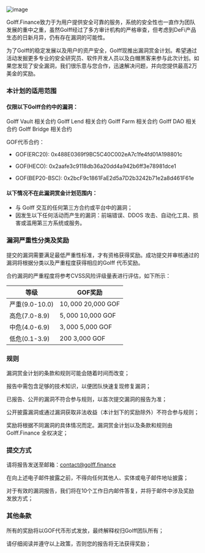 ![image](http://docs.golff.com/blog/page/33.png)

Golff.Finance致力于为用户提供安全可靠的服务，系统的安全性也一直作为团队发展的重中之重，虽然Golff经过了多方审计机构的严格审查，但考虑到DeFi产品生态的日新月异，仍有存在漏洞的可能性。



为了Golff的稳定发展以及用户的资产安全，Golff现推出漏洞赏金计划。希望通过活动发掘更多专业的安全研究员、软件开发人员以及白帽黑客来参与此次计划。如果您发现了安全漏洞，我们很乐意与您合作，迅速解决问题，并向您提供最高2万美金的奖励。



### 本计划的适用范围

#### 仅限以下Golff合约中的漏洞：

Golff Vault 相关合约
Golff Lend 相关合约
Golff Farm 相关合约
Golff DAO 相关合约
Golff Bridge 相关合约

GOF代币合约：

- GOF(ERC20): 0x488E0369f9BC5C40C002eA7c1fe4fd01A198801c
- GOF(HECO): 0x2aafe3c9118db36a20dd4a942b6ff3e78981dce1

- GOF(BEP20-BSC): 0x2bcF9c1861FaE2d5a7D2b3242b71e2a8d461F61e



#### 以下情况不在此漏洞赏金计划范围内：

- 与 Golff 交互的任何第三方合约或平台中的漏洞；
- 因发生以下任何活动而产生的漏洞：前端错误、DDOS 攻击、自动化工具、损害或滥用第三方系统或服务。



### 漏洞严重性分类及奖励

提交的漏洞需要满足最低严重性标准，才有资格获得奖励。成功提交并审核通过的漏洞将根据分类以及严重程度获得相应的Golff 代币奖励。



合约漏洞的严重程度将参考CVSS风险评级量表进行评估，如下所示：

| 等级           | GOF奖励             |
| -------------- | ------------------- |
| 严重(9.0-10.0) | $10,000~$20,000 GOF |
| 高危(7.0-8.9)  | $5,000~$10,000 GOF  |
| 中危(4.0-6.9)  | $3,000~$5,000 GOF   |
| 低危(0.1-3.9)  | $200~$3,000 GOF     |



### 规则

漏洞赏金计划的条款和规则可能会随着时间而改变；

报告中需包含足够的技术知识，以便团队快速复现修复漏洞；

已报告、公开的漏洞不符合参与规则，以首次提交漏洞的报告为准；

公开披露漏洞或通过漏洞获取非法收益（本计划下的奖励除外）不符合参与规则；

奖励将根据不同漏洞的具体情况而定。漏洞赏金计划以及条款和规则由 Golff.Finance 全权决定；



### 提交方式

请将报告发送至邮箱：contact@golff.finance 

在向上述电子邮件披露之前，不得向任何其他人、实体或电子邮件地址披露；

对于有效的漏洞报告，我们将在10个工作日内邮件答复，并将于邮件中涉及奖励发放方式；



### 其他条款

所有的奖励将以GOF代币形式发放，最终解释权归Golff团队所有；

请仔细阅读并遵守以上政策，否则您的报告将无法获得奖励；